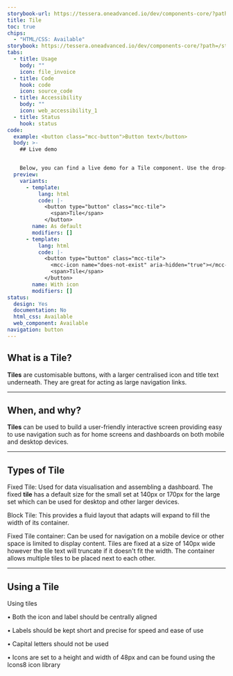 ```yaml
---
storybook-url: https://tessera.oneadvanced.io/dev/components-core/?path=/docs/html-button--as-default
title: Tile
toc: true
chips:
  - "HTML/CSS: Available"
storybook: https://tessera.oneadvanced.io/dev/components-core/?path=/story/html-tile--as-default
tabs:
  - title: Usage
    body: ""
    icon: file_invoice
  - title: Code
    hook: code
    icon: source_code
  - title: Accessibility
    body: ""
    icon: web_accessibility_1
  - title: Status
    hook: status
code:
  example: <button class="mcc-button">Button text</button>
  body: >-
    ## Live demo


    Below, you can find a live demo for a Tile component. Use the drop-down menus and radio buttons to view the different Tile Types and Variants.
  preview:
    variants:
      - template:
          lang: html
          code: |-
            <button type="button" class="mcc-tile">
              <span>Tile</span>
            </button>
        name: As default
        modifiers: []
      - template:
          lang: html
          code: |-
            <button type="button" class="mcc-tile">
              <mcc-icon name="does-not-exist" aria-hidden="true"></mcc-icon>
              <span>Tile</span>
            </button>
        name: With icon
        modifiers: []
status:
  design: Yes
  documentation: No
  html_css: Available
  web_component: Available
navigation: button
---
```

## What is a Tile?

**Tiles** are customisable buttons, with a larger centralised icon and title text underneath. They are great for acting as large navigation links.
- - -

## When, and why?

**Tiles** can be used to build a user-friendly interactive screen providing easy to use navigation such as for home screens and dashboards on both mobile and desktop devices. 

- - -

## Types of Tile
Fixed Tile: Used for data visualisation and assembling a dashboard. The fixed **tile** has a default size for the small set at 140px or 170px for the large set which can be used for desktop and other larger devices.

Block Tile: This provides a fluid layout that adapts will expand to fill the width of its container.

Fixed Tile container: Can be used for navigation on a mobile device or other space is limited to display content. Tiles are fixed at a size of 140px wide however the tile text will truncate if it doesn't fit the width. The container allows multiple tiles to be placed next to each other.


- - -

## Using a Tile

Using tiles

•	Both the icon and label should be centrally aligned

•	Labels should be kept short and precise for speed and ease of use

•	Capital letters should not be used

•	Icons are set to a height and width of 48px and can be found using the Icons8 icon library
